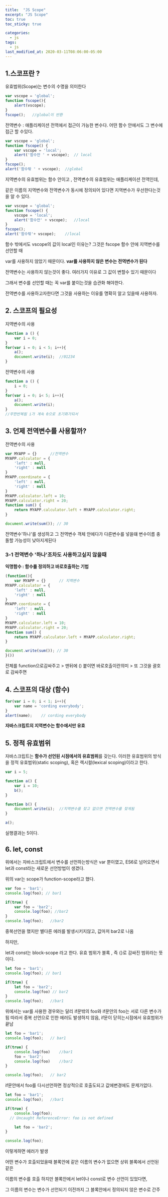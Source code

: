 ```yaml
---
title:  "JS Scope"
excerpt: "JS Scope"
toc: true
toc_sticky: true

categories:
  - js
tags:
  - js
last_modified_at: 2020-03-11T08:06:00-05:00
---
```

 ## 1.스코프란 ?

유효범위(Scope)는 변수의 수명을 의미한다

```js
var vscope = 'global';
function fscope(){
    alert(vscope);
}
fscope();   //global이 반환
```

전역변수 : 애플리케이션 전역에서 접근이 가능한 변수다. 어떤 함수 안에서도 그 변수에 접근 할 수있다.

```js
var vscope = 'global';
function fscope() {
    var vscope = 'local';
    alert('함수안 ' + vscope);  // local
}
fscope();
alert('함수밖 ' + vscope);  //global

```

지역변수의 유효범위는 함수 안이고 , 전역변수의 유효범위는 애플리케이션 전역인데,

같은 이름의 지역변수와 전역변수가 동시에 정의되어 있다면 지역변수가 우선한다는것을 알 수 있다.

```js
var vscope = 'global';
function fscope() {
    vscope = 'local';
    alert('함수안' + vscope);   //local
}
fscope();
alert('함수밖'+ vscope);    //local
```

함수 밖에서도 vscope의 값이 local인 이유는? 그것은 fscope 함수 안에 지역변수를 선언할 때

var를 사용하지 않았기 때문이다. **var를 사용하지 않은 변수는 전역변수가 된다**

전역변수는 사용하지 않는것이 좋다. 여러가지 이유로 그 값이 변할수 있기 때문이다

그래서 변수를 선언할 때는 꼭 var를 붙이는것을 습관화 해야한다.

전역변수를 사용하고자한다면 그것을 사용하는 이유를 명확히 알고 있을때 사용하자.

## 2. 스코프의 필요성

지역변수의 사용

```js
function a () {
    var i = 0;
}
for(var i = 0; i < 5; i++){
    a();
    document.write(i);  //01234 
}

```

전역변수의 사용

```js
function a () {
    i = 0;
}
for(var i = 0; i< 5; i++){
    a();
    document.write(i);
}
//무한반복됨 i가 계속 0으로 초기화가되서
```

## 3. 언제 전역변수를 사용할까?

전역변수의 사용


```js
var MYAPP = {}      //전역변수 
MYAPP.calculator = {
    'left' : null,
    'right' : null  
}
MYAPP.coordinate = {
    'left' : null,
    'right' : null
}
MYAPP.calculator.left = 10;
MYAPP.calculator.right = 20;
function sum() {
    return MYAPP.calculator.left + MYAPP.calculator.right;
}

document.write(sum()); // 30
```

전역변수'하나'를 생성하고 그 전역변수 객체 안에다가 다른변수를 넣을떄 변수이름 충돌할 가능성이 낮아지게된다


### 3-1 전역변수 '하나'조차도 사용하고싶지 않을때

**익명함수 : 함수를 정의하고 바로호출하는 기법**

```js
(function(){
    var MYAPP = {}      // 지역변수
MYAPP.calculator = {
    'left' : null,
    'right' : null  
}
MYAPP.coordinate = {
    'left' : null,
    'right' : null
}
MYAPP.calculator.left = 10;
MYAPP.calculator.right = 20;
function sum() {
    return MYAPP.calculator.left + MYAPP.calculator.right;
}

document.write(sum()); // 30
}())

```
전체를 function으로감싸주고 > 맨뒤에 () 붙이면 바로호출이란의미 > 또 그것을 괄호로 감싸주면


## 4. 스코프의 대상 (함수)


```js
for(var i = 0; i < 1; i++){
    var name = 'cording everybody';
}
alert(name);    // cording everybody

```

**자바스크립트의 지역변수는 함수에서만 유효**

## 5. 정적 유효범위

자바스크립트는 **함수가 선언된 시점에서의 유효범위**를 갖는다. 
이러한 유효범위의 방식을 정적 유효범위(static scoping), 혹은 렉시컬(lexical scoping)이라고 한다. 

```js
var i = 5;

function a() {
    var i = 10;
    b();
}

function b() {
    document.write(i);  //지역변수를 찾고 없으면 전역변수를 찾게됨
}

a();    
```

실행결과는 5이다.

## 6. let, const 

위에서는 자바스크립트에서 변수를 선언하는방식은 var 뿐이였고,
ES6로 넘어오면서 let과 const라는 새로운 선언방법이 생겼다.

위의 var는 scope가 function-scope라고 했다.


```js
var foo = 'bar1';
console.log(foo); // bar1

if(true) {
    var foo = 'bar2';
    console.log(foo); //bar2
}
console.log(foo);   //bar2
```
중복선언을 했지만 별다른 에러를 발생시키지않고, 값마저 bar2로 나옴

하지만,

let과 const는 block-scope 라고 한다.
유효 범위가 블록 , 즉 {}로 감싸진 범위라는 뜻이다.

```js
let foo = 'bar1';
console.log(foo); // bar1

if(true) {
    let foo = 'bar2';
    console.log(foo) // bar2
}
console.log(foo);   //bar1
```

위에서는 var를 사용한 경우와는 달리 if문밖의 foo와 if문안의 foo는 서로 다른 변수가 됨
따라서 중복 선언으로 인한 에러도 발생하지 않음, if문이 닫히는시점에서 유효범위가 끝남


```js
let foo = 'bar1';
console.log(foo);   // bar1

if(true) {
    console.log(foo)    //bar1
    foo = 'bar2';
    console.log(foo)    //bar2
}

console.log(foo);   // bar2

```
if문안에서 foo를 다시선언하면 정상적으로 호출도되고 값에변경에도 문제가없다.

```js
let foo = 'bar1';
console.log(foo);   //bar1

if(true) {
    console.log(foo);
  // Uncaught ReferenceError: foo is not defined

    let foo = 'bar2';
}

console.log(foo);
```
이렇게하면 에러가 발생

어떤 변수가 호출되었을때 블록안에 같은 이름의 변수가 없으면 상위 블록에서 선언된 같은 

이름의 변수를 호출 하지만 블록안에서 let이나 const로 변수 선언이 있었다면,

그 이름의 변수는 변수가 선언되기 이전까지 그 블록안에서 정의되지 않은 변수로 간주


